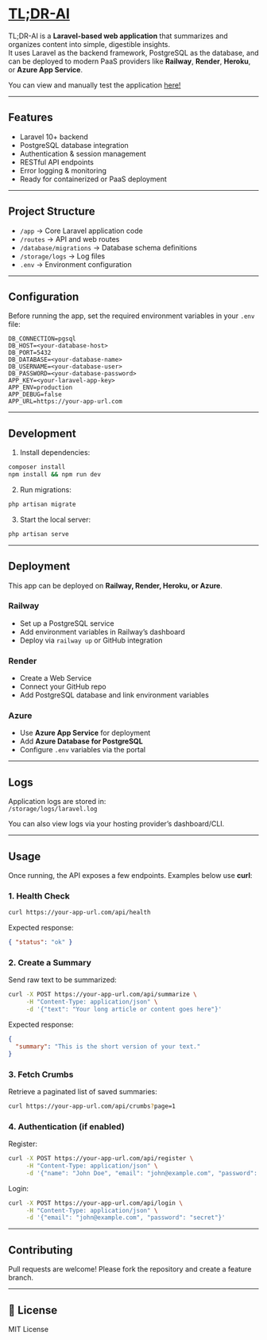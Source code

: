 # [TL;DR-AI](https://tl-dr-ai-26e826225710.herokuapp.com/)

TL;DR-AI is a **Laravel-based web application** that summarizes and organizes content into simple, digestible insights.  
It uses Laravel as the backend framework, PostgreSQL as the database, and can be deployed to modern PaaS providers like **Railway**, **Render**, **Heroku**, or **Azure App Service**.

You can view and manually test the application [here!](https://tl-dr-ai-26e826225710.herokuapp.com/)

---

## Features
- Laravel 10+ backend
- PostgreSQL database integration
- Authentication & session management
- RESTful API endpoints
- Error logging & monitoring
- Ready for containerized or PaaS deployment

---

## Project Structure
- `/app` → Core Laravel application code  
- `/routes` → API and web routes  
- `/database/migrations` → Database schema definitions  
- `/storage/logs` → Log files  
- `.env` → Environment configuration  

---

## Configuration
Before running the app, set the required environment variables in your `.env` file:

```
DB_CONNECTION=pgsql
DB_HOST=<your-database-host>
DB_PORT=5432
DB_DATABASE=<your-database-name>
DB_USERNAME=<your-database-user>
DB_PASSWORD=<your-database-password>
APP_KEY=<your-laravel-app-key>
APP_ENV=production
APP_DEBUG=false
APP_URL=https://your-app-url.com
```

---

## Development
1. Install dependencies:  
```bash
composer install
npm install && npm run dev
```

2. Run migrations:  
 ```bash
php artisan migrate
```

3. Start the local server:  
```bash
php artisan serve
```

---

## Deployment
This app can be deployed on **Railway, Render, Heroku, or Azure**.  

### Railway
- Set up a PostgreSQL service  
- Add environment variables in Railway’s dashboard  
- Deploy via `railway up` or GitHub integration  

### Render
- Create a Web Service  
- Connect your GitHub repo  
- Add PostgreSQL database and link environment variables  

### Azure
- Use **Azure App Service** for deployment  
- Add **Azure Database for PostgreSQL**  
- Configure `.env` variables via the portal  

---

## Logs
Application logs are stored in:  
`/storage/logs/laravel.log`

You can also view logs via your hosting provider’s dashboard/CLI.  

---

## Usage

Once running, the API exposes a few endpoints. Examples below use **curl**:

### 1. Health Check
```bash
curl https://your-app-url.com/api/health
```

Expected response:
```json
{ "status": "ok" }
```

### 2. Create a Summary
Send raw text to be summarized:
```bash
curl -X POST https://your-app-url.com/api/summarize \
     -H "Content-Type: application/json" \
     -d '{"text": "Your long article or content goes here"}'
```

Expected response:
```json
{
  "summary": "This is the short version of your text."
}
```

### 3. Fetch Crumbs
Retrieve a paginated list of saved summaries:
```bash
curl https://your-app-url.com/api/crumbs?page=1
```

### 4. Authentication (if enabled)
Register:
```bash
curl -X POST https://your-app-url.com/api/register \
     -H "Content-Type: application/json" \
     -d '{"name": "John Doe", "email": "john@example.com", "password": "secret"}'
```

Login:
```bash
curl -X POST https://your-app-url.com/api/login \
     -H "Content-Type: application/json" \
     -d '{"email": "john@example.com", "password": "secret"}'
```

---

## Contributing
Pull requests are welcome! Please fork the repository and create a feature branch.  

---

## 📄 License
MIT License  
